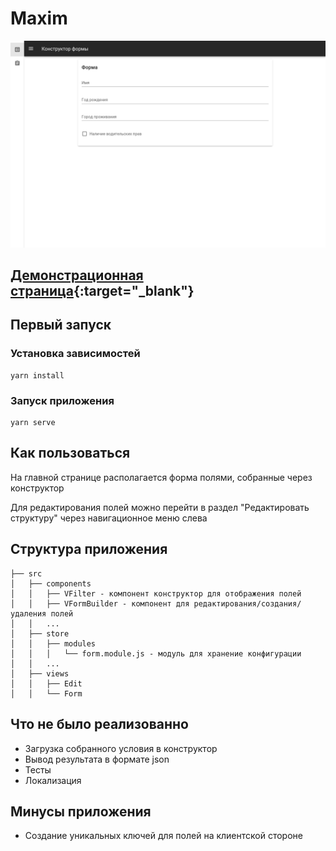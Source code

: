 # Maxim

![Preview](preview.png)

## [Демонстрационная страница](http://maxim-homework.surge.sh){:target="_blank"}

## Первый запуск

### Установка зависимостей
```
yarn install
```

### Запуск приложения
```
yarn serve
```

## Как пользоваться

На главной странице располагается форма полями, собранные через конструктор

Для редактирования полей можно перейти в раздел "Редактировать структуру" через навигационное меню слева

## Структура приложения

```
├── src
│   ├── components
│   │   ├── VFilter - компонент конструктор для отображения полей
│   │   ├── VFormBuilder - компонент для редактирования/создания/удаления полей
│   │   ...
│   ├── store
│   │   ├── modules 
│   │   │   └── form.module.js - модуль для хранение конфигурации
│   │   ...
│   ├── views
│   │   ├── Edit
│   │   └── Form
```

## Что не было реализованно

* Загрузка собранного условия в конструктор
* Вывод результата в формате json
* Тесты
* Локализация

## Минусы приложения
* Создание уникальных ключей для полей на клиентской стороне
